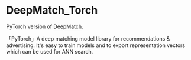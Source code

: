 # DeepMatch_Torch

PyTorch version of [DeepMatch](https://github.com/shenweichen/DeepMatch).

「PyTorch」A deep matching model library for recommendations &amp; advertising. It's easy to train models and to export representation vectors which can be used for ANN search.
